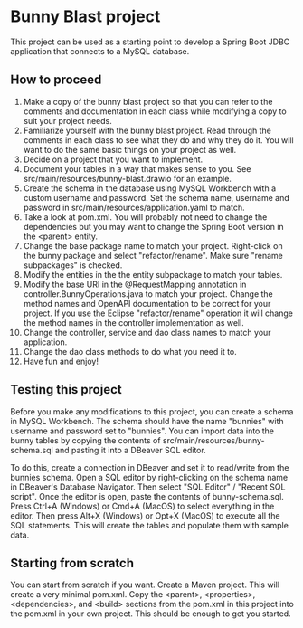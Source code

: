 # Bunny Blast project

This project can be used as a starting point to develop a Spring Boot JDBC application that connects to a MySQL database.

## How to proceed

1. Make a copy of the bunny blast project so that you can refer to the comments and documentation in each class while modifying a copy to suit your project needs.
1. Familiarize yourself with the bunny blast project. Read through the comments in each class to see what they do and why they do it. You will want to do the same basic things on your project as well.
1. Decide on a project that you want to implement.
1. Document your tables in a way that makes sense to you. See src/main/resources/bunny-blast.drawio for an example.
1. Create the schema in the database using MySQL Workbench with a custom username and password. Set the schema name, username and password in src/main/resources/application.yaml to match.
1. Take a look at pom.xml. You will probably not need to change the dependencies but you may want to change the Spring Boot version in the &lt;parent&gt; entity.
1. Change the base package name to match your project. Right-click on the bunny package and select "refactor/rename". Make sure "rename subpackages" is checked.
1. Modify the entities in the the entity subpackage to match your tables.
1. Modify the base URI in the @RequestMapping annotation in controller.BunnyOperations.java to match your project. Change the method names and OpenAPI documentation to be correct for your project. If you use the Eclipse "refactor/rename" operation it will change the method names in the controller implementation as well.
1. Change the controller, service and dao class names to match your application.
1. Change the dao class methods to do what you need it to.
1. Have fun and enjoy!

## Testing this project

Before you make any modifications to this project, you can create a schema in MySQL Workbench. The schema should have the name "bunnies" with username and password set to "bunnies". You can import data into the bunny tables by copying the contents of src/main/resources/bunny-schema.sql and pasting it into a DBeaver SQL editor. 

To do this, create a connection in DBeaver and set it to read/write from the bunnies schema. Open a SQL editor by right-clicking on the schema name in DBeaver's Database Navigator. Then select "SQL Editor" / "Recent SQL script". Once the editor is open, paste the contents of bunny-schema.sql. Press Ctrl+A (Windows) or Cmd+A (MacOS) to select everything in the editor. Then press Alt+X (Windows) or Opt+X (MacOS) to execute all the SQL statements. This will create the tables and populate them with sample data.

## Starting from scratch

You can start from scratch if you want. Create a Maven project. This will create a very minimal pom.xml. Copy the &lt;parent&gt;, &lt;properties&gt;, &lt;dependencies&gt;, and &lt;build&gt; sections from the pom.xml in this project into the pom.xml in your own project. This should be enough to get you started.